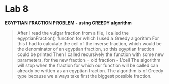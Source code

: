 # Lab 8

**EGYPTIAN FRACTION PROBLEM - using GREEDY algorithm**
> After I read the vulgar fraction from a file, I called the egyptianFraction() function for which I used a Greedy algorithm
> For this I had to calculate the ceil of the inverse fraction, which would be the denominator of an egyptian fraction, so this egyptian fraction could be printed
> Then I called recursively the function with some new parameters, for the new fraction = old fraction - 1/ceil
> The algorithm will stop when the fraction for which our function will be called can already be written as an egyptian fraction.
> The algorithm is of Greedy type because we always take first the biggest possible fraction.



